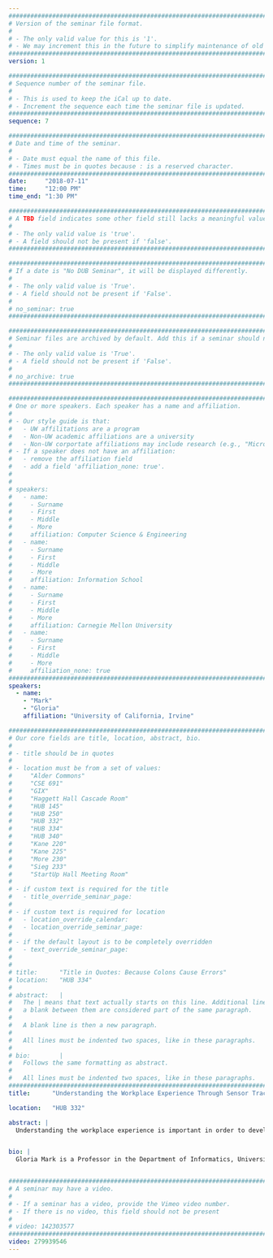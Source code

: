 ```yaml
---
################################################################################
# Version of the seminar file format.
#
# - The only valid value for this is '1'.
# - We may increment this in the future to simplify maintenance of old seminars.
################################################################################
version: 1

################################################################################
# Sequence number of the seminar file.
#
# - This is used to keep the iCal up to date.
# - Increment the sequence each time the seminar file is updated.
################################################################################
sequence: 7

################################################################################
# Date and time of the seminar.
#
# - Date must equal the name of this file.
# - Times must be in quotes because : is a reserved character.
################################################################################
date:     "2018-07-11"
time:     "12:00 PM"
time_end: "1:30 PM"

################################################################################
# A TBD field indicates some other field still lacks a meaningful value.
#
# - The only valid value is 'true'.
# - A field should not be present if 'false'.
################################################################################

################################################################################
# If a date is "No DUB Seminar", it will be displayed differently.
#
# - The only valid value is 'True'.
# - A field should not be present if 'False'.
#
# no_seminar: true
################################################################################

################################################################################
# Seminar files are archived by default. Add this if a seminar should not be.
#
# - The only valid value is 'True'.
# - A field should not be present if 'False'.
#
# no_archive: true
################################################################################

################################################################################
# One or more speakers. Each speaker has a name and affiliation.
#
# - Our style guide is that:
#   - UW affilitations are a program
#   - Non-UW academic affiliations are a university
#   - Non-UW corportate affiliations may include research (e.g., "Microsoft Research")
# - If a speaker does not have an affiliation:
#   - remove the affiliation field
#   - add a field 'affiliation_none: true'.
#
#
# speakers:
#   - name: 
#     - Surname
#     - First
#     - Middle
#     - More
#     affiliation: Computer Science & Engineering 
#   - name: 
#     - Surname
#     - First
#     - Middle
#     - More
#     affiliation: Information School 
#   - name: 
#     - Surname
#     - First
#     - Middle
#     - More
#     affiliation: Carnegie Mellon University 
#   - name:
#     - Surname
#     - First
#     - Middle
#     - More
#     affiliation_none: true
################################################################################
speakers:
  - name:
    - "Mark"
    - "Gloria"
    affiliation: "University of California, Irvine"

################################################################################
# Our core fields are title, location, abstract, bio.
#
# - title should be in quotes
#
# - location must be from a set of values:
#     "Alder Commons"
#     "CSE 691"
#     "GIX"
#     "Haggett Hall Cascade Room"
#     "HUB 145"
#     "HUB 250"
#     "HUB 332"
#     "HUB 334"
#     "HUB 340"
#     "Kane 220"
#     "Kane 225"
#     "More 230"
#     "Sieg 233"
#     "StartUp Hall Meeting Room"
#
# - if custom text is required for the title
#   - title_override_seminar_page:
#
# - if custom text is required for location
#   - location_override_calendar:
#   - location_override_seminar_page:
#
# - if the default layout is to be completely overridden
#   - text_override_seminar_page:
#
#
# title:      "Title in Quotes: Because Colons Cause Errors"
# location:   "HUB 334"
#
# abstract:   |
#   The | means that text actually starts on this line. Additional lines without
#   a blank between them are considered part of the same paragraph.
#
#   A blank line is then a new paragraph.
#
#   All lines must be indented two spaces, like in these paragraphs.
#
# bio:        |
#   Follows the same formatting as abstract.
#
#   All lines must be indented two spaces, like in these paragraphs.
################################################################################
title:      "Understanding the Workplace Experience Through Sensor Tracking of Behavior"

location:   "HUB 332"

abstract: |
  Understanding the workplace experience is important in order to develop solutions to improve health, mood, and performance, and reduce stress. However, until recently, cognitive, emotional, and behavioral measurements of the workplace experience have been constrained by methodologies based on infrequent measurements or self-reports. The ongoing revolution in the development of sensor technologies is enabling new ways to measure human behavior in situ with precision. With a mixed-methods approach using sensors, along with EMA, computer logging, and repeated surveys, I will present a framework for measuring different attentional states. I will present results showing how attention focus, stress and affect are impacted by digital media use, and how attention focus varies over the workday. This research shows that there are consequences of having access to so many digital information sources: they compete for people's attention, leading to continual attention switching among different information streams and devices. I will discuss the value and challenges of using sensor measures in situ to study and design for improved digital media use.


bio: |
  Gloria Mark is a Professor in the Department of Informatics, University of California, Irvine. Her research focuses on studying how the use of digital technology impacts our lives in real-world contexts. She received her PhD in Psychology from Columbia University. Prior to UCI she worked at the German National Research Center for Information Technology (GMD, now Fraunhofer Institute) and has been an ongoing visiting researcher at Microsoft Research since 2012, and has been a visiting researcher at IBM, National University of Singapore, and the MIT Media Lab. She was inducted into the ACM SIGCHI Academy and has been a Fulbright scholar. She was the general co-chair for the ACM CHI 2017 conference, and is on the editorial boards of the ACM TOCHI and Human-Computer Interaction journals. Her work has appeared in the popular press such as The New York Times, The Atlantic, the BBC, NPR, Time, The Wall Street Journal and she has presented her work at SXSW and the Aspen Ideas Festival.


################################################################################
# A seminar may have a video.
#
# - If a seminar has a video, provide the Vimeo video number.
# - If there is no video, this field should not be present
#
# video: 142303577
################################################################################
video: 279939546
---
```

